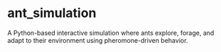 # ant_simulation
A Python-based interactive simulation where ants explore, forage, and adapt to their environment using pheromone-driven behavior.
